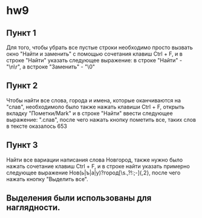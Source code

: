 # hw9
## Пункт 1
  Для того, чтобы убрать все пустые строки необходимо просто вызвать окно "Найти и заменить" с помощью сочетания клавиш Ctrl + F, и в строке "Найти" указать следующее выражение: в строке "Найти" - "\n\r", а встроке "Заменить" - "\0"
  ## Пункт 2
  Чтобы найти все слова, города и имена, которые оканчиваются на "слав", необходимоло было также нажать клавиши Ctrl + F, открыть вкладку "Пометки/Mark" и в строке "Найти" ввести следующее выражение: ".слав", после чего нажать кнопку пометить все, таких слов в тексте оказалось 653
  ## Пункт 3
  Найти все вариации написания слова Новгород, также нужно было нажать сочетание клавиш Ctrl + F, и в строке найти указать примерно следующее выражение Нов(ь|ъ|а|у)?город[\s\.,\?!:;-]{,2}, после чего нажать кнопку "Выделить все".
  ## Выделения были использованы для наглядности.
